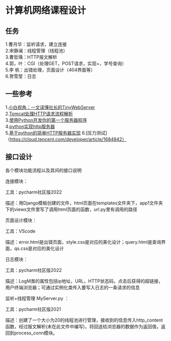 # 计算机网络课程设计
## 任务
  1.曹月华：监听请求，建立连接   
  2.宋静澜：线程管理（线程池）  
  3.曹哲瑀：HTTP报文解析  
  4.郭，叶：CGI（处理GET，POST请求，实现+，学号查询）  
  5.李 帆：出错处理，页面设计（404界面等）  
  6.贺雪莹：日志  
## 一些参考
  1.[小白视角：一文读懂社长的TinyWebServer](https://huixxi.github.io/2020/06/02/%E5%B0%8F%E7%99%BD%E8%A7%86%E8%A7%92%EF%BC%9A%E4%B8%80%E6%96%87%E8%AF%BB%E6%87%82%E7%A4%BE%E9%95%BF%E7%9A%84TinyWebServer/#more)  
  2.[Tomcat处理HTTP请求流程解析](https://juejin.cn/post/7067917428319223845)  
  3.[使用Python开发你的第一个服务器程序](https://cloud.tencent.com/developer/article/1356570)  
  4.[python实现http服务器](https://blog.csdn.net/qq_32426313/article/details/104180402)  
  5.[基于python的简单HTTP服务器实现](https://blog.csdn.net/hu694028833/article/details/80862695)
  6.[压力测试]（https://cloud.tencent.com/developer/article/1684842）
## 接口设计
各个模块功能流程以及其间的接口说明

连接模块：

工具：pycharm社区版2022

描述：用Django模板创建的文件，html页面在templates文件夹下，app1文件夹下的views文件里写了调用html页面的函数，url.py里有调用的路径

页面设计模块：

工具：VScode

描述：error.html是出错页面，style.css是对应的美化设计；query.html是查询界面，qs.css是对应的美化设计

日志模块：

工具：pycharm社区版2022

描述：LogM类的属性包括ip地址，URL，HTTP状态码，点击后获得的超链接，用户终端浏览器；可通过实例化类传入要写入日志的一条请求的信息


监听+线程管理 MyServer.py ：

工具：pycharm社区版2021

描述：创建了一个大小为20的线程池进行管理，接收到的信息传入http_content函数，经过报文解析(未在此文件中编写)，将回送给浏览器的数据作为返回值，返回到process_conn模块。
